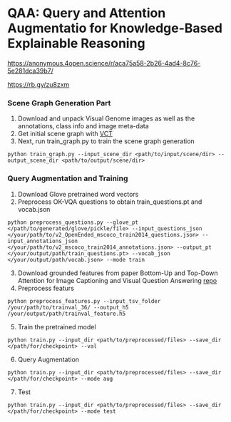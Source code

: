 # QAA: Query and Attention Augmentatio for Knowledge-Based Explainable Reasoning

https://anonymous.4open.science/r/aca75a58-2b26-4ad4-8c76-5e281dca39b7/

https://rb.gy/zu8zxm

### Scene Graph Generation Part
1. Download and unpack Visual Genome images as well as the annotations, class info and image meta-data
2. Get initial scene graph with [VCT](https://github.com/KaihuaTang/VCTree-Scene-Graph-Generation)
3. Next, run train_graph.py to train the scene graph generation
```
python train_graph.py --input_scene_dir <path/to/input/scene/dir> --output_scene_dir <path/to/output/scene/dir> 
```

### Query Augmentation and Training
1. Download Glove pretrained word vectors
2. Preprocess OK-VQA questions to obtain train_questions.pt and vocab.json
```
python preprocess_questions.py --glove_pt </path/to/generated/glove/pickle/file> --input_questions_json </your/path/to/v2_OpenEnded_mscoco_train2014_questions.json> --input_annotations_json </your/path/to/v2_mscoco_train2014_annotations.json> --output_pt </your/output/path/train_questions.pt> --vocab_json </your/output/path/vocab.json> --mode train
``` 
3. Download grounded features from paper Bottom-Up and Top-Down Attention for Image Captioning and Visual Question Answering [repo](https://github.com/peteanderson80/bottom-up-attention)
4. Preprocess featurs
```
python preprocess_features.py --input_tsv_folder /your/path/to/trainval_36/ --output_h5 /your/output/path/trainval_feature.h5
```
5. Train the pretrained model
```
python train.py --input_dir <path/to/preprocessed/files> --save_dir </path/for/checkpoint> --val
```
6. Query Augmentation
```
python train.py --input_dir <path/to/preprocessed/files> --save_dir </path/for/checkpoint> --mode aug
```
7. Test
```
python train.py --input_dir <path/to/preprocessed/files> --save_dir </path/for/checkpoint> --mode test
```
